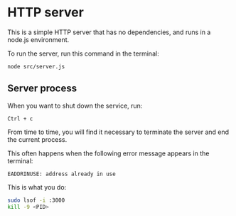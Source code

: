 # HTTP server

This is a simple HTTP server that has no dependencies, and runs in a node.js environment.

To run the server, run this command in the terminal:

`node src/server.js`

## Server process

When you want to shut down the service, run:

`Ctrl + c`

From time to time, you will find it necessary to terminate the server and end the current process.

This often happens when the following error message appears in the terminal:

`EADDRINUSE: address already in use`

This is what you do:

```zsh
sudo lsof -i :3000
kill -9 <PID>
```
